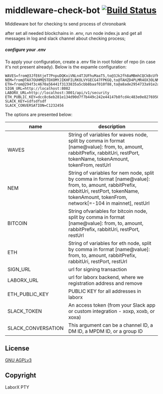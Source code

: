 # middleware-check-bot [![Build Status](https://travis-ci.org/ChronoBank/middleware-check-bot.svg?branch=master)](https://travis-ci.org/ChronoBank/middleware-check-bot)

Middleware bot for checking tx send process of chronobank

after set all needed blockchains in .env, run node index.js
and get all messages in log and slack channel about checking process;

##### сonfigure your .env

To apply your configuration, create a .env file in root folder of repo (in case it's not present already).
Below is the expamle configuration:

```
WAVES=from@3JfE6tjeT7PnpuDQKxiVNLn4TJUFhuMaaT5,to@3Jk2fh8aMBmhCQCkBcUfKBSEEa3pDMkDjCr,amount@100,rabbitPrefix@app_waves,rabbitUrl@amqp://localhost:5672,restPort@8081,tokenName@BxmzJx5DDsM16kX9p5UcaR62YqkAmEywkhtNcEcAb8n6,tokenAmount@100,tokenFrom@3JfE6tjeT7PnpuDQKxiVNLn4TJUFhuMaaT5,restUrl@localhost
NEM=from@TAX7OUHMQSTDXOMYJIKHFILRKOLVYGECG47FPKGQ,to@TAHZD4PLMR4OX3OLNMJCC726PNLXCJMCFWR2JI3D,amount@1,rabbitPrefix@app_nem,rabbitUrl@amqp://localhost:5672,restPort@8081,tokenName@e5bf16d9ac831b194bb6ee143f3e94dacc59dbadf22835820a7424fd6c07591c,tokenAmount@100,tokenFrom@TA6ABBIURROLKGHCNPN5R4K2FOA5VWSEDHHUGJVU,network@-104,restUrl@localhost
ETH=from@294f3c4670a56441f3133835a5cbb8baaf010f88,to@a8ade2954733a91e2a421c8751e482d54b0006da,amount@100,rabbitPrefix@app_eth,rabbitUrl@amqp://localhost:5672,restPort@8081,restUrl@localhost
SIGN_URL=http://localhost:8082
LABORX_URL=http://localhost:3001/api/v1/security
ETH_PUBLIC_KEY=dcc8c6eb281e134d90d7f7b449c242e44147b8fcd4c483e0e8276950ea04e9f204b212ae8f472c60867feee40c5ecdc1f7e9d4342cce9dc639dec0282e28537e
SLACK_KEY=sdfsdfsdf
SLACK_CONVERSATION=C1232456
```

The options are presented below:

| name | description|
| ------ | ------ |
| WAVES | String of variables for waves node, split by comma in format [name@value]: from, to, amount, rabbitPrefix, rabbitUri, restPort, tokenName, tokenAmount, tokenFrom, restUrl
| NEM | String of variables for nem node, split by comma in format [name@value]: from, to, amount, rabbitPrefix, rabbitUri, restPort, tokenName, tokenAmount, tokenFrom, network[=-104 in mainnet], restUrl
| BITCOIN | String ofvariables for bitcoin node, split by comma in format [name@value]: from, to, amount, rabbitPrefix, rabbitUri, restPort, restUrl
| ETH | String of variables for eth node, split by comma in format [name@value]: from, to, amount, rabbitPrefix, rabbitUri, restPort, restUrl
| SIGN_URL | url for signing transaction
| LABORX_URL | url for laborx backend, where we registration address and remove
| ETH_PUBLIC_KEY | PUBLIC KEY for all addresses in laborx
| SLACK_TOKEN |  An access token (from your Slack app or custom integration - xoxp, xoxb, or xoxa)
| SLACK_CONVERSATION | This argument can be a channel ID, a DM ID, a MPDM ID, or a group ID

License
----
 [GNU AGPLv3](LICENSE)

Copyright
----
LaborX PTY
